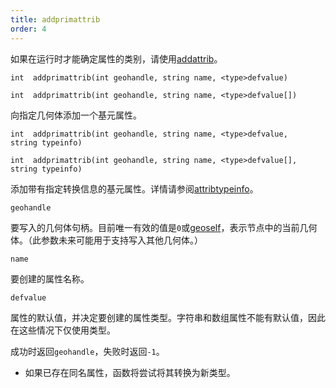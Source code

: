 ```yaml
---
title: addprimattrib
order: 4
---
```


如果在运行时才能确定属性的类别，请使用[addattrib](./addattrib "向几何体添加属性")。

`int  addprimattrib(int geohandle, string name, <type>defvalue)`

`int  addprimattrib(int geohandle, string name, <type>defvalue[])`

向指定几何体添加一个基元属性。

`int  addprimattrib(int geohandle, string name, <type>defvalue, string typeinfo)`

`int  addprimattrib(int geohandle, string name, <type>defvalue[], string typeinfo)`

添加带有指定转换信息的基元属性。详情请参阅[attribtypeinfo](./attribtypeinfo "返回几何体属性的转换元数据")。

`geohandle`

要写入的几何体句柄。目前唯一有效的值是`0`或[geoself](../geometry/geoself "返回当前几何体的句柄")，表示节点中的当前几何体。（此参数未来可能用于支持写入其他几何体。）

`name`

要创建的属性名称。

`defvalue`

属性的默认值，并决定要创建的属性类型。字符串和数组属性不能有默认值，因此在这些情况下仅使用类型。

成功时返回`geohandle`，失败时返回`-1`。

- 如果已存在同名属性，函数将尝试将其转换为新类型。
